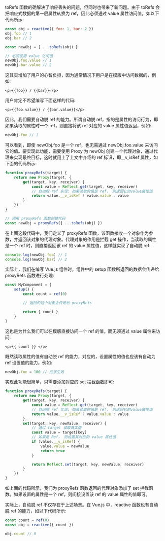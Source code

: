 toRefs 函数的确解决了响应丢失的问题，但同时也带来了新问题。由于 toRefs 会把响应式数据的第一层属性转换为 ref，因此必须通过 value 属性访问值，如以下代码所示:

```js
const obj = reactive({ foo: 1, bar: 2 })
obj.foo // 1
obj.bar // 2

const newObj = { ...toRefs(obj) }

// 必须使用 value 访问值
newObj.foo.value // 1
newObj.bar.value // 2
```

这其实增加了用户的心智负担，因为通常情况下用户是在模版中访问数据的，例如:

```vue
<p>{{foo}} / {{bar}}</p>
```

用户肯定不希望编写下面这样的代码:

```vue
<p>{{foo.value}} / {{bar.value}}</p>
```

因此，我们需要自动脱 ref 的能力。所谓自动脱 ref，指的是属性的访问行为，即如果读取的属性时一个 ref，则直接将该 ref 对应的 value 属性值返回，例如:

```js
newObj.foo // 1
```

可以看到，即使 newObj.foo 是一个 ref，也无需通过 newObj.foo.value 来访问它的值。要实现此功能，需要使用 Proxy 为 newObj 创建一个代理对象，通过代理来实现最终目标，这时就用上了上文中介绍的 ref 标识，即\_\_v_isRef 属性，如下面的代码所示:

```js
function proxyRefs(target) {
	return new Proxy(target, {
		get(target, key, receiver) {
			const value = Reflect.get(target, key, receiver)
			// 自动脱 ref 实现: 如果读取的值是 ref， 则返回它的value属性值
			return value.__v_isRef ? value.value : value
		}
	})
}

// 调用 proxyRefs 函数创建代码
const newObj = proxyRefs({ ...toRefs(obj) })
```

在上面这段代码中，我们定义了 proxyRefs 函数，该函数接收一个对象作为参数，并返回该对象的代理对象。代理对象的作用是拦截 get 操作，当读取的属性是一个 ref 时，则直接返回该 ref 的 value 属性值，这样就实现了自动脱 ref:

```js
console.log(newObj.foo) // 1
console.log(newObj.bar) // 2
```

实际上，我们在编写 Vue.js 组件时，组件中的 setup 函数所返回的数据会传递给 proxyRefs 函数进行处理:

```js
const MyComponent = {
	setup() {
		const count = ref(0)

		// 返回的这个对象会传递给 proxyRefs

		return { count }
	}
}
```

这也是为什么我们可以在模版直接访问一个 ref 的值，而无须通过 value 属性来访问:

```vue
<p>{{ count }} </p>
```

既然读取属性的值有自动脱 ref 的能力，对应的，设置属性的值也应该有自动为 ref 设置值的能力，例如:

```js
newObj.foo = 100 // 应该生效
```

实现此功能很简单，只需要添加对应的 set 拦截函数即可:

```js
function proxyRefs(target) {
	return new Proxy(target, {
		get(target, key, receiver) {
			const value = Reflect.get(target, key, receiver)
			// 自动脱 ref 实现: 如果读取的值是 ref， 则返回它的value属性值
			return value.__v_isRef ? value.value : value
		},
		set(target, key, newValue, receiver) {
			// 通过 target 读取真实值
			const value = target[key]
			// 如果是 Ref， 则设置其对应的 value 属性值
			if (value.__v_isRef) {
				value.value = newValue
				return true
			}

			return Reflect.set(target, key, newValue, receiver)
		}
	})
}
```

如上面的代码所示，我们为 proxyRefs 函数返回的代理对象添加了 set 拦截函数。如果设置的属性是一个 ref，则间接设置该 ref 的 value 属性的值即可。

实际上，自动脱 ref 不仅存在于上述场景。在 Vue.js 中，reactive 函数也有自动脱 ref 的能力，如以下代码所示:

```js
const count = ref(0)
const obj = reactive({ count })

obj.count // 0
```
